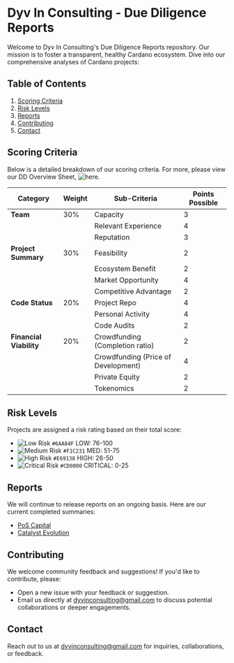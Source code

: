 # Dyv In Consulting - Due Diligence Reports

Welcome to Dyv In Consulting's Due Diligence Reports repository. Our mission is to foster a transparent, healthy Cardano ecosystem. 
Dive into our comprehensive analyses of Cardano projects:

## Table of Contents
1. [Scoring Criteria](#scoring-criteria)
2. [Risk Levels](#risk-levels)
3. [Reports](#reports)
4. [Contributing](#contributing)
5. [Contact](#contact)

## Scoring Criteria
<!-- ![Scoring Overview](link_to_your_screenshot) -->

Below is a detailed breakdown of our scoring criteria. 
For more, please view our DD Overview Sheet, ![here](https://docs.google.com/spreadsheets/d/1bRnF-qOaQLJqkO7p-c3ypTTW7-qxpJ5c5JbwWrGxAQE/edit?usp=sharing).

| Category          | Weight | Sub-Criteria                    | Points Possible |
|-------------------|--------|---------------------------------|-----------------|
| **Team**          | 30%    | Capacity                        |   3             |
|                   |        | Relevant Experience             |   4             |
|                   |        | Reputation                      |   3             |
| **Project Summary**| 30%   | Feasibility                     |   2             |
|                   |        | Ecosystem Benefit               |   2             |
|                   |        | Market Opportunity              |   4             |
|                   |        | Competitive Advantage           |   2             |
| **Code Status**   | 20%    | Project Repo                    |   4             |
|                   |        | Personal Activity               |   4             |
|                   |        | Code Audits                     |   2             |
| **Financial Viability**| 20%| Crowdfunding (Completion ratio)|   2             |
|                   |        | Crowdfunding (Price of Development)|   4          |
|                   |        | Private Equity                  |   2             |
|                   |        | Tokenomics                      |   2             |

## Risk Levels

Projects are assigned a risk rating based on their total score:

- ![Low Risk](https://placehold.it/15/6AA84F/000000?text=+) `#6AA84F` LOW: 76-100
- ![Medium Risk](https://placehold.it/15/F1C231/000000?text=+) `#F1C231` MED: 51-75
- ![High Risk](https://placehold.it/15/E69138/000000?text=+) `#E69138` HIGH: 26-50
- ![Critical Risk](https://placehold.it/15/CD0000/000000?text=+) `#CD0000` CRITICAL: 0-25

## Reports

We will continue to release reports on an ongoing basis. Here are our current completed summaries:

- [PoS Capital](https://github.com/dyv-in/due-diligence/blob/main/projectCatalyst/fund10/catalystFundOperations/posCapital.pdf)
- [Catalyst Evolution](https://github.com/dyv-in/due-diligence/blob/main/projectCatalyst/fund10/catalystFundOperations/catalystEvolution.pdf)

## Contributing

We welcome community feedback and suggestions! If you'd like to contribute, please:

- Open a new issue with your feedback or suggestion.
- Email us directly at [dyvinconsulting@gmail.com](mailto:dyvinconsulting@gmail.com) to discuss potential collaborations or deeper engagements.

<!-- For more detailed guidelines, see our [contribution guidelines](link_to_contributing.md). -->
## Contact

Reach out to us at [dyvinconsulting@gmail.com](mailto:dyvinconsulting@gmail.com) for inquiries, collaborations, or feedback.